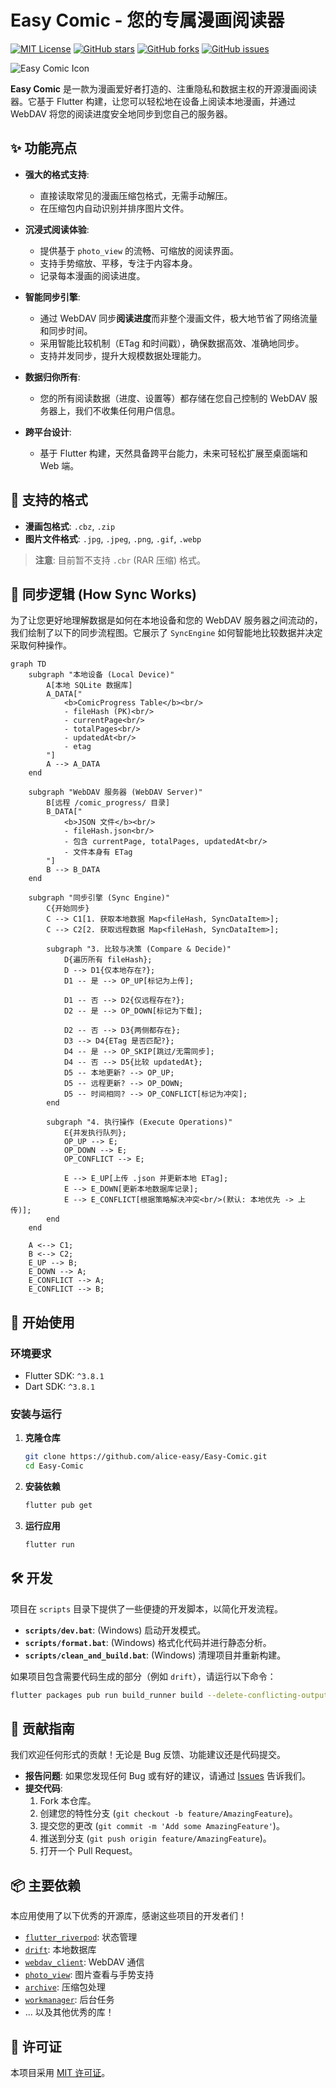 # Easy Comic - 您的专属漫画阅读器

[![MIT License](https://img.shields.io/badge/License-MIT-yellow.svg)](https://opensource.org/licenses/MIT)
[![GitHub stars](https://img.shields.io/github/stars/alice-easy/Easy-Comic.svg)](https://github.com/alice-easy/Easy-Comic/stargazers)
[![GitHub forks](https://img.shields.io/github/forks/alice-easy/Easy-Comic.svg)](https://github.com/alice-easy/Easy-Comic/network/members)
[![GitHub issues](https://img.shields.io/github/issues/alice-easy/Easy-Comic.svg)](https://github.com/alice-easy/Easy-Comic/issues)

![Easy Comic Icon](assets/icon/icon.png)

**Easy Comic** 是一款为漫画爱好者打造的、注重隐私和数据主权的开源漫画阅读器。它基于 Flutter 构建，让您可以轻松地在设备上阅读本地漫画，并通过 WebDAV 将您的阅读进度安全地同步到您自己的服务器。

## ✨ 功能亮点

- **强大的格式支持**:
  - 直接读取常见的漫画压缩包格式，无需手动解压。
  - 在压缩包内自动识别并排序图片文件。

- **沉浸式阅读体验**:
  - 提供基于 `photo_view` 的流畅、可缩放的阅读界面。
  - 支持手势缩放、平移，专注于内容本身。
  - 记录每本漫画的阅读进度。

- **智能同步引擎**:
  - 通过 WebDAV 同步**阅读进度**而非整个漫画文件，极大地节省了网络流量和同步时间。
  - 采用智能比较机制（ETag 和时间戳），确保数据高效、准确地同步。
  - 支持并发同步，提升大规模数据处理能力。

- **数据归你所有**:
  - 您的所有阅读数据（进度、设置等）都存储在您自己控制的 WebDAV 服务器上，我们不收集任何用户信息。

- **跨平台设计**:
  - 基于 Flutter 构建，天然具备跨平台能力，未来可轻松扩展至桌面端和 Web 端。

## 📁 支持的格式

- **漫画包格式**: `.cbz`, `.zip`
- **图片文件格式**: `.jpg`, `.jpeg`, `.png`, `.gif`, `.webp`

> **注意**: 目前暂不支持 `.cbr` (RAR 压缩) 格式。

## 🔄 同步逻辑 (How Sync Works)

为了让您更好地理解数据是如何在本地设备和您的 WebDAV 服务器之间流动的，我们绘制了以下的同步流程图。它展示了 `SyncEngine` 如何智能地比较数据并决定采取何种操作。

```mermaid
graph TD
    subgraph "本地设备 (Local Device)"
        A[本地 SQLite 数据库]
        A_DATA["
            <b>ComicProgress Table</b><br/>
            - fileHash (PK)<br/>
            - currentPage<br/>
            - totalPages<br/>
            - updatedAt<br/>
            - etag
        "]
        A --> A_DATA
    end

    subgraph "WebDAV 服务器 (WebDAV Server)"
        B[远程 /comic_progress/ 目录]
        B_DATA["
            <b>JSON 文件</b><br/>
            - fileHash.json<br/>
            - 包含 currentPage, totalPages, updatedAt<br/>
            - 文件本身有 ETag
        "]
        B --> B_DATA
    end

    subgraph "同步引擎 (Sync Engine)"
        C{开始同步}
        C --> C1[1. 获取本地数据 Map<fileHash, SyncDataItem>];
        C --> C2[2. 获取远程数据 Map<fileHash, SyncDataItem>];
        
        subgraph "3. 比较与决策 (Compare & Decide)"
            D{遍历所有 fileHash};
            D --> D1{仅本地存在?};
            D1 -- 是 --> OP_UP[标记为上传];
            
            D1 -- 否 --> D2{仅远程存在?};
            D2 -- 是 --> OP_DOWN[标记为下载];

            D2 -- 否 --> D3{两侧都存在};
            D3 --> D4{ETag 是否匹配?};
            D4 -- 是 --> OP_SKIP[跳过/无需同步];
            D4 -- 否 --> D5{比较 updatedAt};
            D5 -- 本地更新? --> OP_UP;
            D5 -- 远程更新? --> OP_DOWN;
            D5 -- 时间相同? --> OP_CONFLICT[标记为冲突];
        end

        subgraph "4. 执行操作 (Execute Operations)"
            E{并发执行队列};
            OP_UP --> E;
            OP_DOWN --> E;
            OP_CONFLICT --> E;
            
            E --> E_UP[上传 .json 并更新本地 ETag];
            E --> E_DOWN[更新本地数据库记录];
            E --> E_CONFLICT[根据策略解决冲突<br/>(默认: 本地优先 -> 上传)];
        end
    end

    A <--> C1;
    B <--> C2;
    E_UP --> B;
    E_DOWN --> A;
    E_CONFLICT --> A;
    E_CONFLICT --> B;
```

## 🚀 开始使用

### 环境要求

- Flutter SDK: `^3.8.1`
- Dart SDK: `^3.8.1`

### 安装与运行

1.  **克隆仓库**
    ```sh
    git clone https://github.com/alice-easy/Easy-Comic.git
    cd Easy-Comic
    ```

2.  **安装依赖**
    ```sh
    flutter pub get
    ```

3.  **运行应用**
    ```sh
    flutter run
    ```

## 🛠️ 开发

项目在 `scripts` 目录下提供了一些便捷的开发脚本，以简化开发流程。

- **`scripts/dev.bat`**: (Windows) 启动开发模式。
- **`scripts/format.bat`**: (Windows) 格式化代码并进行静态分析。
- **`scripts/clean_and_build.bat`**: (Windows) 清理项目并重新构建。

如果项目包含需要代码生成的部分（例如 `drift`），请运行以下命令：

```bash
flutter packages pub run build_runner build --delete-conflicting-outputs
```

## 🤝 贡献指南

我们欢迎任何形式的贡献！无论是 Bug 反馈、功能建议还是代码提交。

- **报告问题**: 如果您发现任何 Bug 或有好的建议，请通过 [Issues](https://github.com/alice-easy/Easy-Comic/issues) 告诉我们。
- **提交代码**:
  1. Fork 本仓库。
  2. 创建您的特性分支 (`git checkout -b feature/AmazingFeature`)。
  3. 提交您的更改 (`git commit -m 'Add some AmazingFeature'`)。
  4. 推送到分支 (`git push origin feature/AmazingFeature`)。
  5. 打开一个 Pull Request。

## 📦 主要依赖

本应用使用了以下优秀的开源库，感谢这些项目的开发者们！

- [`flutter_riverpod`](https://pub.dev/packages/flutter_riverpod): 状态管理
- [`drift`](https://pub.dev/packages/drift): 本地数据库
- [`webdav_client`](https://pub.dev/packages/webdav_client): WebDAV 通信
- [`photo_view`](https://pub.dev/packages/photo_view): 图片查看与手势支持
- [`archive`](https://pub.dev/packages/archive): 压缩包处理
- [`workmanager`](https://pub.dev/packages/workmanager): 后台任务
- ... 以及其他优秀的库！

## 📄 许可证

本项目采用 [MIT 许可证](LICENSE)。
